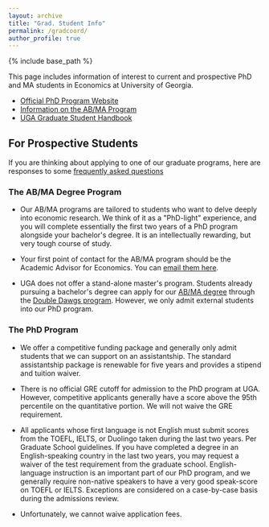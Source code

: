 ```yaml
---
layout: archive
title: "Grad. Student Info"
permalink: /gradcoord/
author_profile: true
---
```


{% include base_path %}

This page includes information of interest to current and prospective PhD and MA students in Economics at University of Georgia. 

* [Official PhD Program Website](https://www.terry.uga.edu/economics/phd/index.php)
* [Information on the AB/MA Program](https://www.terry.uga.edu/economics/prospective-ab-ma.php)
* [UGA Graduate Student Handbook](/files/graduatestudenthandbook)

## For Prospective Students

If you are thinking about applying to one of our graduate programs, here are responses to some [frequently asked questions](/gradcoord/faq.html)

### The AB/MA Degree Program

* Our AB/MA programs are tailored to students who want to delve deeply into economic research. We think of it as a "PhD-light" experience, and you will complete essentially the first two years of a PhD program alongside your bachelor's degree. It is an intellectually rewarding, but very tough course of study.

* Your first point of contact for the AB/MA program should be the Academic Advisor for Economics. You can [email them here](mailto://econua@uga.edu).

* UGA does not offer a stand-alone master's program. Students already pursuing a bachelor's degree can apply for our [AB/MA degree](https://www.terry.uga.edu/economics/prospective-ab-ma.php) through the [Double Dawgs program](https://doubledawgs.uga.edu/). However, we only admit external students into our PhD program.

### The PhD Program

* We offer a competitive funding package and generally only admit students that we can support on an assistantship. The standard assistantship package is renewable for five years and provides a stipend and tuition waiver.

* There is no official GRE cutoff for admission to the PhD program at UGA. However, competitive applicants generally have a score above the 95th percentile on the quantitative portion. We will not waive the GRE requirement.

* All applicants whose first language is not English must submit scores from the TOEFL, IELTS, or Duolingo taken during the last two years. Per Graduate School guidelines. If you have completed a degree in an English-speaking country in the last two years, you may request a waiver of the test requirement from the graduate school. English-language instruction is an important part of our PhD program, and we generally require non-native speakers to have a very good speak-score on TOEFL or IELTS. Exceptions are considered on a case-by-case basis during the admissions review.

* Unfortunately, we cannot waive application fees.
